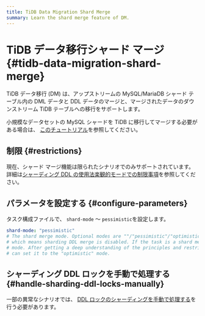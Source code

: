 ```yaml
---
title: TiDB Data Migration Shard Merge
summary: Learn the shard merge feature of DM.
---
```


# TiDB データ移行シャード マージ {#tidb-data-migration-shard-merge}

TiDB データ移行 (DM) は、アップストリームの MySQL/MariaDB シャード テーブル内の DML データと DDL データのマージと、マージされたデータのダウンストリーム TiDB テーブルへの移行をサポートします。

小規模なデータセットの MySQL シャードを TiDB に移行してマージする必要がある場合は、 [このチュートリアル](/migrate-small-mysql-shards-to-tidb.md)を参照してください。

## 制限 {#restrictions}

現在、シャード マージ機能は限られたシナリオでのみサポートされています。詳細は[シャーディング DDL の使用法楽観的モードでの制限事項](/dm/feature-shard-merge-optimistic.md#restrictions)を参照してください。

## パラメータを設定する {#configure-parameters}

タスク構成ファイルで、 `shard-mode` ～ `pessimistic`を設定します。

```yaml
shard-mode: "pessimistic"
# The shard merge mode. Optional modes are ""/"pessimistic"/"optimistic". The "" mode is used by default
# which means sharding DDL merge is disabled. If the task is a shard merge task, set it to the "pessimistic"
# mode. After getting a deep understanding of the principles and restrictions of the "optimistic" mode, you
# can set it to the "optimistic" mode.
```

## シャーディング DDL ロックを手動で処理する {#handle-sharding-ddl-locks-manually}

一部の異常なシナリオでは、 [DDL ロックのシャーディングを手動で処理する](/dm/manually-handling-sharding-ddl-locks.md)を行う必要があります。
